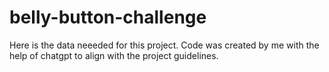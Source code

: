 # belly-button-challenge

Here is the data neeeded for this project. Code was created by me with the help of chatgpt to align with the project guidelines. 
